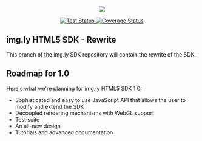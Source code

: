 <p align="center">
  <img src="https://camo.githubusercontent.com/4c4c8d90e242619972a11baa3c33acaaeb9bad00/687474703a2f2f692e696d6775722e636f6d2f666748314852742e706e67" />
</p>
<p align="center">
  <a href="https://travis-ci.org/imgly/imgly-sdk-html5">
    <img src="http://img.shields.io/travis/imgly/imgly-sdk-html5.svg?cb=2" alt="Test Status" />
  </a>
  <a href="https://coveralls.io/r/imgly/imgly-sdk-html5?branch=master">
    <img src="http://img.shields.io/coveralls/imgly/imgly-sdk-html5/master.svg?cb=2" alt="Coverage Status" />
  </a>
</p>

## img.ly HTML5 SDK - Rewrite

This branch of the img.ly SDK repository will contain the rewrite of the SDK.

## Roadmap for 1.0

Here's what we're planning for img.ly HTML5 SDK 1.0:

* Sophisticated and easy to use JavaScript API that allows the user to modify and extend the SDK
* Decoupled rendering mechanisms with WebGL support
* Test suite
* An all-new design
* Tutorials and advanced documentation
